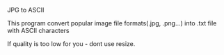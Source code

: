 JPG to ASCII

This program convert popular image file formats(.jpg, .png...) into .txt file with ASCII characters

If quality is too low for you - dont use resize.